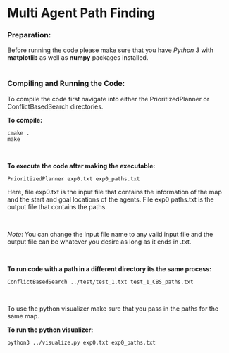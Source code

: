 # Multi Agent Path Finding

### Preparation:
Before running the code please make sure that you have *Python 3* with **matplotlib** as well as **numpy** packages installed.
<br/><br/>

### Compiling and Running the Code:
To compile the code first navigate into either the PrioritizedPlanner or ConflictBasedSearch directories.


**To compile:**
```linux
cmake .
make
```
<br/>

**To execute the code after making the executable:**
```linux
PrioritizedPlanner exp0.txt exp0_paths.txt
```

Here, file exp0.txt is the input file that contains the information of the map and the
start and goal locations of the agents. File exp0 paths.txt is the output file that
contains the paths.

<br/>

*Note*: You can change the input file name to any valid input file and the output file 
can be whatever you desire as long as it ends in .txt.

<br/>

**To run code with a path in a different directory its the same process:**
```linux
ConflictBasedSearch ../test/test_1.txt test_1_CBS_paths.txt
```

<br/>


To use the python visualizer make sure that you pass in the paths for the same map.

**To run the python visualizer:**
```linux
python3 ../visualize.py exp0.txt exp0_paths.txt
```

<br/>
